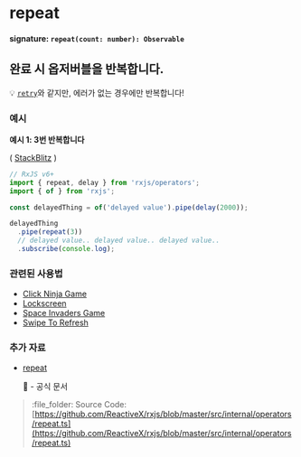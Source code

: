 # repeat

#### signature: `repeat(count: number): Observable`

## 완료 시 옵저버블을 반복합니다.

:bulb: [`retry`](../error_handling/retry.md)와 같지만, 에러가 없는 경우에만 반복합니다!

### 예시

**예시 1: 3번 반복합니다**

\( [StackBlitz](https://stackblitz.com/edit/rxjs-repeat-learnrxjs?file=index.ts&devtoolsheight=100) \)

```javascript
// RxJS v6+
import { repeat, delay } from 'rxjs/operators';
import { of } from 'rxjs';

const delayedThing = of('delayed value').pipe(delay(2000));

delayedThing
  .pipe(repeat(3))
  // delayed value.. delayed value.. delayed value..
  .subscribe(console.log);
```

### 관련된 사용법

* [Click Ninja Game](../../recipes/click-ninja-game.md)
* [Lockscreen](../../recipes/lockscreen.md)
* [Space Invaders Game](../../recipes/space-invaders-game.md)
* [Swipe To Refresh](../../recipes/swipe-to-refresh.md)

### 추가 자료

* [repeat](https://rxjs.dev/api/operators/repeat)

  :newspaper: - 공식 문서

> :file\_folder: Source Code: [https://github.com/ReactiveX/rxjs/blob/master/src/internal/operators/repeat.ts](https://github.com/ReactiveX/rxjs/blob/master/src/internal/operators/repeat.ts)

